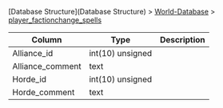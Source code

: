 [Database Structure](Database Structure) > [World-Database](World-Database) > [player_factionchange_spells](player_factionchange_spells)

Column | Type | Description
--- | --- | ---
Alliance_id | int(10) unsigned | 
Alliance_comment | text | 
Horde_id | int(10) unsigned | 
Horde_comment | text | 
